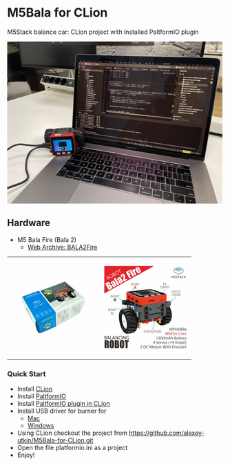 # M5Bala for CLion
M5Stack balance car: CLion project with installed PaltformIO plugin

<div style="width: 500px"><center>

![A picture of a robot resting on top of a laptop](./media/CoverPage.jpg)

</center></div>

## Hardware

* M5 Bala Fire (Bala 2)
  * [Web Archive: BALA2Fire](https://web.archive.org/web/20240512191808/https://docs.m5stack.com/en/app/bala2fire)

<table>
<tr>

<td><div style="width: 200px">

![A picture of a robot resting on top of a laptop](./media/BalaRobot1.jpg)

</div></td>

<td><div style="width: 200px">

![A picture of a robot resting on top of a laptop](./media/BalaRobot2.jpg)

</div></td>

</tr>
</table>


### Quick Start

- Install [CLion](https://www.jetbrains.com/clion/download/)
- Install [PaltformIO](https://docs.platformio.org/en/latest/core/installation/methods/index.html)
- Install [PaltformIO plugin in CLion](https://www.jetbrains.com/help/clion/platformio.html#create-prj)
- Install USB driver for burner for
  - [Mac](https://learn.adafruit.com/how-to-install-drivers-for-wch-usb-to-serial-chips-ch9102f-ch9102/mac-driver-installation)
  - [Windows](https://learn.adafruit.com/how-to-install-drivers-for-wch-usb-to-serial-chips-ch9102f-ch9102/windows-driver-installation) 
- Using CLion checkout the project from https://github.com/alexey-utkin/M5Bala-for-CLion.git
- Open the file platformio.ini as a project
- Enjoy!
